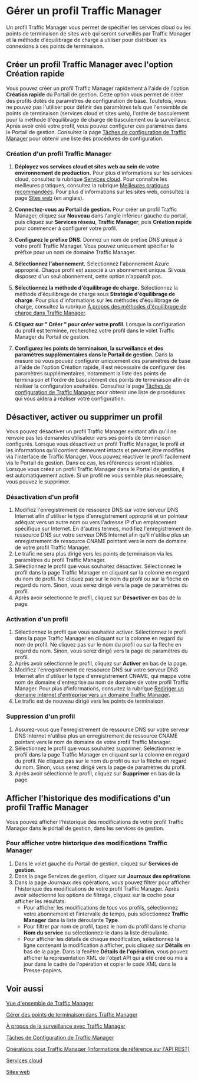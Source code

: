 ﻿<properties
   pageTitle="Gérer des profils Traffic Manager"
   description="Cet article vous aidera à créer, désactiver, activer, supprimer et afficher l'historique d'un profil Traffic Manager."
   services="traffic-manager"
   documentationCenter=""
   authors="cherylmc"
   manager="adinah"
   editor="tysonn" />
<tags 
   ms.service="traffic-manager"
   ms.devlang="na"
   ms.topic="article"
   ms.tgt_pltfrm="na"
   ms.workload="infrastructure-services"
   ms.date="02/27/2015"
   ms.author="cherylmc" />

# Gérer un profil Traffic Manager

Un profil Traffic Manager vous permet de spécifier les services cloud ou les points de terminaison de sites web qui seront surveillés par Traffic Manager et la méthode d'équilibrage de charge à utiliser pour distribuer les connexions à ces points de terminaison. 

## Créer un profil Traffic Manager avec l'option Création rapide

Vous pouvez créer un profil Traffic Manager rapidement à l'aide de l'option **Création rapide** du Portail de gestion. Cette option vous permet de créer des profils dotés de paramètres de configuration de base. Toutefois, vous ne pouvez pas l'utiliser pour définir des paramètres tels que l'ensemble de points de terminaison (services cloud et sites web), l'ordre de basculement pour la méthode d'équilibrage de charge de basculement ou la surveillance. Après avoir créé votre profil, vous pouvez configurer ces paramètres dans le Portail de gestion. Consultez la page [Tâches de configuration de Traffic Manager](https://msdn.microsoft.com/library/azure/hh744830.aspx) pour obtenir une liste des procédures de configuration.

### Création d'un profil Traffic Manager

1. **Déployez vos services cloud et sites web au sein de votre environnement de production.** Pour plus d'informations sur les services cloud, consultez la rubrique [Services cloud](http://go.microsoft.com/fwlink/p/?LinkId=314074). Pour connaître les meilleures pratiques, consultez la rubrique [Meilleures pratiques recommandées](https://msdn.microsoft.com/library/azure/5229dd1c-5a91-4869-8522-bed8597d9cf5#bkmk_TrafficManagerBestPracticesProfile). Pour plus d'informations sur les sites web, consultez la page [Sites web](http://go.microsoft.com/fwlink/p/?LinkId=393327) (en anglais).

2. **Connectez-vous au Portail de gestion.** Pour créer un profil Traffic Manager, cliquez sur **Nouveau** dans l'angle inférieur gauche du portail, puis cliquez sur **Services réseau**, **Traffic Manager**, puis **Création rapide** pour commencer à configurer votre profil.
3. **Configurez le préfixe DNS.** Donnez un nom de préfixe DNS unique à votre profil Traffic Manager. Vous pouvez uniquement spécifier le préfixe pour un nom de domaine Traffic Manager.
4. **Sélectionnez l'abonnement.** Sélectionnez l'abonnement Azure approprié. Chaque profil est associé à un abonnement unique. Si vous disposez d'un seul abonnement, cette option n'apparaît pas.
5. **Sélectionnez la méthode d'équilibrage de charge.** Sélectionnez la méthode d'équilibrage de charge sous **Stratégie d'équilibrage de charge**. Pour plus d'informations sur les méthodes d'équilibrage de charge, consultez la rubrique [À propos des méthodes d'équilibrage de charge dans Traffic Manager](traffic-manager-load-balancing-methods.md).
6. **Cliquez sur " Créer " pour créer votre profil**. Lorsque la configuration du profil est terminée, recherchez votre profil dans le volet Traffic Manager du Portail de gestion.
7. **Configurez les points de terminaison, la surveillance et des paramètres supplémentaires dans le Portail de gestion.** Dans la mesure où vous pouvez configurer uniquement des paramètres de base à l'aide de l'option Création rapide, il est nécessaire de configurer des paramètres supplémentaires, notamment la liste des points de terminaison et l'ordre de basculement des points de terminaison afin de réaliser la configuration souhaitée. Consultez la page [Tâches de configuration de Traffic Manager](https://msdn.microsoft.com/library/azure/hh744830.aspx) pour obtenir une liste de procédures qui vous aidera à réaliser votre configuration.

## Désactiver, activer ou supprimer un profil

Vous pouvez désactiver un profil Traffic Manager existant afin qu'il ne renvoie pas les demandes utilisateur vers ses points de terminaison configurés. Lorsque vous désactivez un profil Traffic Manager, le profil et les informations qu'il contient demeurent intacts et peuvent être modifiés via l'interface de Traffic Manager. Vous pouvez réactiver le profil facilement via le Portail de gestion. Dans ce cas, les références seront rétablies. Lorsque vous créez un profil Traffic Manager dans le Portail de gestion, il est automatiquement activé. Si un profil ne vous semble plus nécessaire, vous pouvez le supprimer. 

### Désactivation d'un profil

1. Modifiez l'enregistrement de ressource DNS sur votre serveur DNS Internet afin d'utiliser le type d'enregistrement approprié et un pointeur adéquat vers un autre nom ou vers l'adresse IP d'un emplacement spécifique sur Internet. En d'autres termes, modifiez l'enregistrement de ressource DNS sur votre serveur DNS Internet afin qu'il n'utilise plus un enregistrement de ressource CNAME pointant vers le nom de domaine de votre profil Traffic Manager.
2. Le trafic ne sera plus dirigé vers les points de terminaison via les paramètres du profil Traffic Manager.
3. Sélectionnez le profil que vous souhaitez désactiver. Sélectionnez le profil dans la page Traffic Manager en cliquant sur la colonne en regard du nom de profil. Ne cliquez pas sur le nom du profil ou sur la flèche en regard du nom. Sinon, vous serez dirigé vers la page de paramètres du profil.
4. Après avoir sélectionné le profil, cliquez sur **Désactiver** en bas de la page.

### Activation d'un profil

1. Sélectionnez le profil que vous souhaitez activer. Sélectionnez le profil dans la page Traffic Manager en cliquant sur la colonne en regard du nom de profil. Ne cliquez pas sur le nom du profil ou sur la flèche en regard du nom. Sinon, vous serez dirigé vers la page de paramètres du profil.
2. Après avoir sélectionné le profil, cliquez sur **Activer** en bas de la page.
3. Modifiez l'enregistrement de ressource DNS sur votre serveur DNS Internet afin d'utiliser le type d'enregistrement CNAME, qui mappe votre nom de domaine d'entreprise au nom de domaine de votre profil Traffic Manager. Pour plus d'informations, consultez la rubrique [Rediriger un domaine Internet d'entreprise vers un domaine Traffic Manager](trafic-manager-point-internet-domain.md).
4. Le trafic est de nouveau dirigé vers les points de terminaison.

### Suppression d'un profil

1. Assurez-vous que l'enregistrement de ressource DNS sur votre serveur DNS Internet n'utilise plus un enregistrement de ressource CNAME pointant vers le nom de domaine de votre profil Traffic Manager.
2. Sélectionnez le profil que vous souhaitez supprimer. Sélectionnez le profil dans la page Traffic Manager en cliquant sur la colonne en regard du profil. Ne cliquez pas sur le nom du profil ou sur la flèche en regard du nom. Sinon, vous serez dirigé vers la page de paramètres du profil.
4. Après avoir sélectionné le profil, cliquez sur **Supprimer** en bas de la page.

## Afficher l'historique des modifications d'un profil Traffic Manager

Vous pouvez afficher l'historique des modifications de votre profil Traffic Manager dans le portail de gestion, dans les services de gestion.

### Pour afficher votre historique des modifications Traffic Manager

1. Dans le volet gauche du Portail de gestion, cliquez sur **Services de gestion**.
2. Dans la page Services de gestion, cliquez sur **Journaux des opérations**.
3. Dans la page Journaux des opérations, vous pouvez filtrer pour afficher l'historique des modifications de votre profil Traffic Manager. Après avoir sélectionné les options de filtrage, cliquez sur la coche pour afficher les résultats.
   - Pour afficher les modifications de tous vos profils, sélectionnez votre abonnement et l'intervalle de temps, puis sélectionnez **Traffic Manager** dans la liste déroulante **Type**.
   - Pour filtrer par nom de profil, tapez le nom du profil dans le champ **Nom du service** ou sélectionnez-le dans la liste déroulante.
   - Pour afficher les détails de chaque modification, sélectionnez la ligne contenant la modification à afficher, puis cliquez sur **Détails** en bas de la page. Dans la fenêtre **Détails de l'opération**, vous pouvez afficher la représentation XML de l'objet API qui a été créé ou mis à jour dans le cadre de l'opération et copier le code XML dans le Presse-papiers.


## Voir aussi

[Vue d'ensemble de Traffic Manager](traffic-manager-overview.md)

[Gérer des points de terminaison dans Traffic Manager](traffic-manager-endpoints.md)

[À propos de la surveillance avec Traffic Manager](traffic-manager-monitoring.md)

[Tâches de Configuration de Traffic Manager](https://msdn.microsoft.com/library/azure/hh744830.aspx)

[Opérations pour Traffic Manager (informations de référence sur l'API REST)](http://go.microsoft.com/fwlink/p/?LinkID=313584)

[Services cloud](http://go.microsoft.com/fwlink/?LinkId=314074)

[Sites web](http://go.microsoft.com/fwlink/p/?LinkId=393327)

<!--HONumber=49-->